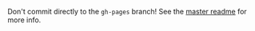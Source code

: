 Don't commit directly to the `gh-pages` branch! See the [master readme](https://github.com/acmutd/7seas-site#deployment) for more info.